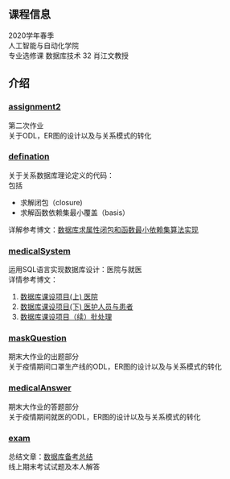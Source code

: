 ##  课程信息
2020学年春季     
人工智能与自动化学院    
专业选修课 数据库技术 32 肖江文教授     

## 介绍 
### [assignment2](https://github.com/easilylazy/2020spring/tree/master/database/assignment2)    
第二次作业     
关于ODL，ER图的设计以及与关系模式的转化    


### [defination](https://github.com/easilylazy/2020spring/tree/master/database/defination)    
关于关系数据库理论定义的代码：     
包括    
- 求解闭包（closure)  
- 求解函数依赖集最小覆盖（basis）     

详解参考博文：[数据库求属性闭包和函数最小依赖集算法实现](https://blog.csdn.net/cascara/article/details/104968626)
### [medicalSystem](https://github.com/easilylazy/2020spring/tree/master/database/medicalSystem)
运用SQL语言实现数据库设计：医院与就医  
详情参考博文：
1. [数据库课设项目(上) 医院](https://blog.csdn.net/cascara/article/details/105404930)       
2. [数据库课设项目(下)  医护人员与患者](https://blog.csdn.net/cascara/article/details/105418042)
3. [数据库课设项目（续）批处理](https://blog.csdn.net/cascara/article/details/105472431)   
 
### [maskQuestion](https://github.com/easilylazy/2020spring/tree/master/database/maskQuestion)    
期末大作业的出题部分     
关于疫情期间口罩生产线的ODL，ER图的设计以及与关系模式的转化 

### [medicalAnswer](https://github.com/easilylazy/2020spring/tree/master/database/medicalAnswer)    
期末大作业的答题部分     
关于疫情期间就医的ODL，ER图的设计以及与关系模式的转化 

### [exam](https://github.com/easilylazy/2020spring/tree/master/database/exam)    
总结文章：[数据库备考总结](http://leezeeyee.com/database-exam)       
线上期末考试试题及本人解答
